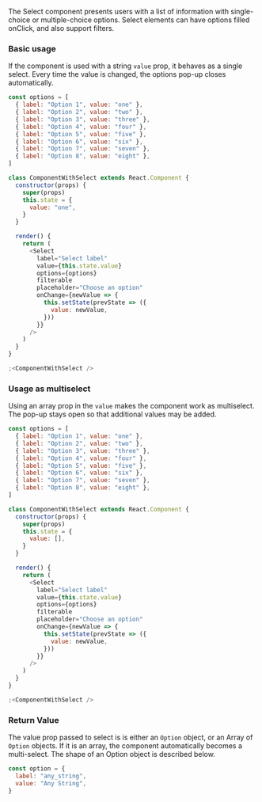 The Select component presents users with a list of information with single-choice or multiple-choice options. Select elements can have options filled onClick, and also support filters.

### Basic usage

If the component is used with a string `value` prop, it behaves as a single select. Every time the value is changed, the options pop-up closes automatically.

```js
const options = [
  { label: "Option 1", value: "one" },
  { label: "Option 2", value: "two" },
  { label: "Option 3", value: "three" },
  { label: "Option 4", value: "four" },
  { label: "Option 5", value: "five" },
  { label: "Option 6", value: "six" },
  { label: "Option 7", value: "seven" },
  { label: "Option 8", value: "eight" },
]

class ComponentWithSelect extends React.Component {
  constructor(props) {
    super(props)
    this.state = {
      value: "one",
    }
  }

  render() {
    return (
      <Select
        label="Select label"
        value={this.state.value}
        options={options}
        filterable
        placeholder="Choose an option"
        onChange={newValue => {
          this.setState(prevState => ({
            value: newValue,
          }))
        }}
      />
    )
  }
}

;<ComponentWithSelect />
```

### Usage as multiselect

Using an array prop in the `value` makes the component work as multiselect. The pop-up stays open so that additional values may be added.

```js
const options = [
  { label: "Option 1", value: "one" },
  { label: "Option 2", value: "two" },
  { label: "Option 3", value: "three" },
  { label: "Option 4", value: "four" },
  { label: "Option 5", value: "five" },
  { label: "Option 6", value: "six" },
  { label: "Option 7", value: "seven" },
  { label: "Option 8", value: "eight" },
]

class ComponentWithSelect extends React.Component {
  constructor(props) {
    super(props)
    this.state = {
      value: [],
    }
  }

  render() {
    return (
      <Select
        label="Select label"
        value={this.state.value}
        options={options}
        filterable
        placeholder="Choose an option"
        onChange={newValue => {
          this.setState(prevState => ({
            value: newValue,
          }))
        }}
      />
    )
  }
}

;<ComponentWithSelect />
```

### Return Value

The value prop passed to select is is either an `Option` object, or an Array of `Option` objects. If it is an
array, the component automatically becomes a multi-select. The shape of an Option object is described below.

```js static
const option = {
  label: "any_string",
  value: "Any String",
}
```
